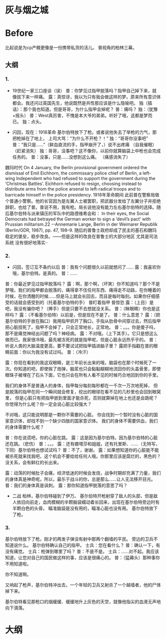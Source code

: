 
# 灰与烟之城

# Before

比起说是为cp产粮更像是一份携带私货的活儿。
普视角的柏林三幕。

## 大纲

### 1.
- 19世纪一家三口座谈（误）
普：你梦见过指甲脱落吗？指甲自己掉下来，就像拔下来一样痛。
露：真惊讶，我以为只有我会做这样的梦。原来所有意识体都会。我还问过英国先生，他说既然是共性那应该是什么隐喻吧。
独（插话）：那个我也知道。但是哥哥，为什么指甲会掉呢？
普：痛吗？
独：（犹豫+摇头）
普：West真厉害，不愧是本大爷的弟弟。听好了哦，这都是梦而已。
独：点头。

- 闪回，现在：1918革命
基尔伯特放下了枪。或者说他失去了举枪的力气，那把枪掉在了地上，
上司大骂：“为什么不开枪？！”
独：“哥哥你没事吧”
普：“我只是……”（鲜血直流的手，指甲崩开了，）说不出疼痛
（自我催眠）
（赶紧消失）
独：哥哥，没事吧？这不像你，以前你就算脑袋上中枪也会完成任务的。
普：没事，只是……没想到这么痛。
（痛感消失了）


魏玛时代
On 4 January, the Berlin provisional government ordered the dismissal of Emil Eichhorn, the commissary police chief of Berlin, a left-wing Independent who had refused to support the government during the ‘Christmas Battles’. Eichhorn refused to resign, choosing instead to distribute arms from the police arsenal to left-radical troops and to barricade himself in the police presidency.
1918年革命期间
此前普在警察局做个普通小警察。他的长官因为是左翼人士被罢职，把武器分发给了左翼分子并拒绝辞职，也给了普。普说不用，我有枪。局长说他没有能力左右基尔伯特的选择。随后基尔伯特与派来镇压的军队中的路德维希会和：
In their eyes, the Social Democrats had betrayed the German worker to sign a ‘devil’s pact’ with Prussian militarism.22 --Annemarie Lange, Berlin in der Weimarer Republik (Berlin/GDR, 1987), pp. 47, 198–9.
随后的普鲁士政府却成了民主的基石和魏玛稳定的堡垒，稳步改良。——但是这样的改良在普鲁士的大部分地区 尤其是司法系统 没有很好地落实··    


### 2.
- 闪回，签订互不条约以后
普：我有个问题很久以前就想问了……
露：我喜欢你哦，基尔伯特。是真的。
普：……

普：你最近梦见过指甲脱落吗？
露：啊，那个啊，（坏笑）你不知道吗？那个不是梦哦，我们的指甲都会脱落的，痛得拿不住任何东西、痛得走不动路，在你睡着的时候，在你清醒的时候……但是马上就会长回去，而且是每时每刻。如果你仔细感受的话就会感受到的（托着基尔伯特的手）
普盯着指甲
普惊恐
露：（上目）是吧，我没有骗你吧？（捧手）但是只要不去想就没关系。
普：（眯眼睛）你也是这样吗？
露：（不看基尔伯特）以前是，但是现在不是了。
普：什么意思？
露：（把基尔伯特的手放在胸口）我用指甲抓开了胸口，手指从肋骨中间穿过去，然后指甲把心脏捏死了。指甲不会掉了，只会正常地长，正常地。
普：。。。你是傻子吗，那不是痛觉神经出问题了吗？神经病。
露：不对哦。（上下其手）。它只是想这么做而已。我家很冷哦，最先被冻死的就是指甲呢，但是心脏永远热乎乎的。
普：听说人类的大脑温度更高，要不要试试把指甲插进脑子里？
露把手指戳在普的眼睛前面：你以为我没有试过吗。
普：（冷汗）

露：你现在看到的我这双眼睛，是三年前长出来的哦，脑袋也在那个时候死了一次。你知道的吧，即使挨了炮弹，脑浆也只会黏黏糊糊地流回你的头盖骨里，即使眼珠子被埋在了石头下面，它也只会在所有人看不见的时候巧合地回到你的手里。


我们的身体不是普通人的身体，指甲每分每刻每秒都在一千次一万次地死掉，
但是脱落的指甲在同一个瞬间就会修复，挖出的眼球在看不见的几秒里也会回到眼窝里，
但是心脏只有把指甲嵌到里面才能杀死，否则就算掉在地上也还是会跳呢？你觉得为什么呢？你一定会说心脏比较强大？

不对哦，这只能说明那是一颗你不需要的心脏。
你会找到一个暂时没有心脏的国家意识体，却找不到一个缺少四肢的国家意识体。
我们的身体不需要供血，我们的身体需要什么呢？

普：你在说谎吧，你的心脏在跳。
露：这是因为基尔伯特。因为基尔伯特的心脏还在跳。（悲伤）
普：。。。
露：还有娜塔莎和姐姐，还有托里斯、……（无特写，下同）基尔伯特也想试试吗？
普：不了，谢谢。
露：如果想知道你的心脏能不能被杀死就来找我吧，这个机会不要给给任何人哦。你那里应该是腐烂的，黑色的？没关系，会有鲜红的长出来。

露：动荡的时候肚子会痛，经济低迷的时候会发烧，战争时期却充满了力量，我们的身体真是神奇呢。所以，最乐于战斗的你，总是那么……让人无法移开目光。
普：我们的身体真是讽刺。
露：那你知道指甲脱落的意思了吗？

- 二战
柏林，基尔伯特碰到了伊万。
基尔伯特开枪射穿了敌人的头部，但是敌人依旧向前走，血肉模糊的半颗脑袋蠕动着长回来，出现在基尔伯特旁边时有半颗白色的头骨。
瞄准脑袋是没有用的，瞄准心脏也没有用。
基尔伯特放下了枪。


### 3.
基尔伯特放下了枪。刚才的两发子弹没有射中那两个翻墙的平民。
旁边的卫兵不知道说什么。
基尔伯特确认自己的指甲。
士兵：您在看什么？
普：确认一下，有没有痛觉。
士兵：枪弹到哪里了吗？
普：不是不是。
士兵：……对不起。我应该知道，让您对自己的国民做这样的事，应该是很痛心的。
普：（猛薅头）那种事你不用知道啦。

你不知道啊。

又响起了枪声，基尔伯特冲出去，一个年轻的卫兵又射杀了一个越墙者，他的尸体掉下来。

基尔伯特看见那枪口的烟缓缓、缓缓地升上灰色的天空，就像他指尖的血液无声地向下滴落。








# 大纲